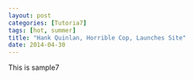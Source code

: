 ```yaml
---
layout: post
categories: [Tutoria7]
tags: [hot, summer]
title: "Hank Quinlan, Horrible Cop, Launches Site"
date: 2014-04-30
---
```


This is sample7
